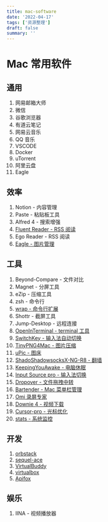 ```yaml
---
title: mac-software
date: '2022-04-17'
tags: ['资源整理']
draft: false
summary: ''
---
```


# Mac 常用软件

## 通用

1. 网易邮箱大师
2. 微信
3. 谷歌浏览器
4. 有道云笔记
5. 网易云音乐
6. QQ 音乐
7. VSCODE
8. Docker
9. uTorrent
10. 阿里云盘
11. Eagle

## 效率

1. Notion - 内容管理
2. Paste - 粘贴板工具
3. Alfred 4 - 搜索增强
4. [Fluent Reader - RSS 阅读](https://github.com/yang991178/fluent-reader)
5. Ego Reader - RSS 阅读
6. [Eagle - 图片管理](https://eagle.cool/)

## 工具

1. Beyond-Compare - 文件对比
2. Magnet - 分屏工具
3. eZip - 压缩工具
4. zsh - 命令行
5. [wrap - 命令行扩展](https://www.warp.dev/)
6. Shottr - 截屏工具
7. Jump-Desktop - 远程连接
8. [OpenInTerminal - terminal 工具](https://github.com/Ji4n1ng/OpenInTerminal)
9. [SwitchKey - 输入法自动切换](https://github.com/itsuhane/SwitchKey)
10. [TinyPNG4Mac - 图片压缩](https://github.com/kyleduo/TinyPNG4Mac)
11. [uPic - 图床](https://github.com/gee1k/uPic)
12. [ShadoShadowsocksX-NG-R8 - 翻墙](https://github.com/shadowsocks/ShadowsocksX-NG)
13. [KeepingYouAwake - 电脑休眠](https://github.com/newmarcel/KeepingYouAwake)
14. [Input Source pro - 输入法切换](https://inputsource.pro/zh-CN?utm_source=appinn.com)
15. [Dropover - 文件拖拽中转](https://apps.apple.com/cn/app/dropover/id1355679052?mt=12)
16. [Bartender - Mac 菜单栏管理](https://www.macbartender.com/)
17. [Omi 录屏专家](https://apps.apple.com/cn/app/%E5%BD%95%E5%B1%8F%E4%B8%93%E5%AE%B6omi-%E5%B1%8F%E5%B9%95%E5%BD%95%E5%88%B6%E5%B7%A5%E5%85%B7/id1592987853?mt=12)
18. [Downie 4 - 视频下载](https://software.charliemonroe.net/downie/)
19. [Cursor-pro - 光标优化](https://apps.apple.com/us/app/cursor-pro/id1447043133?mt=12)
20. [stats - 系统监控](https://github.com/exelban/stats)

## 开发

1. [orbstack](https://orbstack.dev/)
2. [sequel-ace](https://sequel-ace.com/)
3. [VirtualBuddy](https://github.com/insidegui/VirtualBuddy)
4. [virtualbox](https://www.virtualbox.org/)
5. [Apifox](https://apifox.com/)

## 娱乐

1. IINA - 视频播放器
